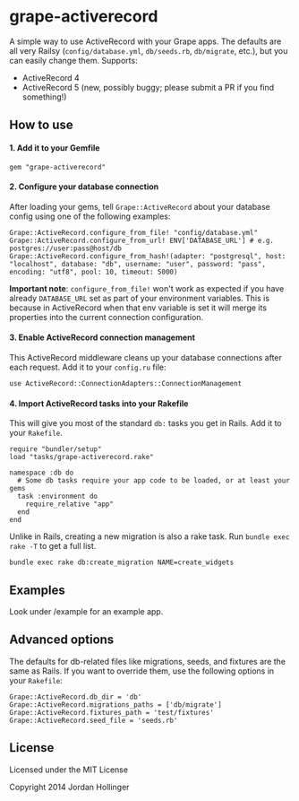 # grape-activerecord

A simple way to use ActiveRecord with your Grape apps. The defaults are all very Railsy (`config/database.yml`, `db/seeds.rb`, `db/migrate`, etc.), but you can easily change them. Supports:

* ActiveRecord 4
* ActiveRecord 5 (new, possibly buggy; please submit a PR if you find something!)

## How to use

#### 1. Add it to your Gemfile

    gem "grape-activerecord"

#### 2. Configure your database connection

After loading your gems, tell `Grape::ActiveRecord` about your database config using one of the following examples:

    Grape::ActiveRecord.configure_from_file! "config/database.yml"
    Grape::ActiveRecord.configure_from_url! ENV['DATABASE_URL'] # e.g. postgres://user:pass@host/db
    Grape::ActiveRecord.configure_from_hash!(adapter: "postgresql", host: "localhost", database: "db", username: "user", password: "pass", encoding: "utf8", pool: 10, timeout: 5000)

**Important note**: `configure_from_file!` won't work as expected if you have already `DATABASE_URL` set as part of your environment variables.
This is because in ActiveRecord when that env variable is set it will merge its properties into the current connection configuration.

#### 3. Enable ActiveRecord connection management

This ActiveRecord middleware cleans up your database connections after each request. Add it to your `config.ru` file:

    use ActiveRecord::ConnectionAdapters::ConnectionManagement

#### 4. Import ActiveRecord tasks into your Rakefile

This will give you most of the standard `db:` tasks you get in Rails. Add it to your `Rakefile`.

    require "bundler/setup"
    load "tasks/grape-activerecord.rake"

    namespace :db do
      # Some db tasks require your app code to be loaded, or at least your gems
      task :environment do
        require_relative "app"
      end
    end

Unlike in Rails, creating a new migration is also a rake task. Run `bundle exec rake -T` to get a full list.

    bundle exec rake db:create_migration NAME=create_widgets

## Examples

Look under /example for an example app.

## Advanced options

The defaults for db-related files like migrations, seeds, and fixtures are the same as Rails. If you want to override them, use the following options in your `Rakefile`:

    Grape::ActiveRecord.db_dir = 'db'
    Grape::ActiveRecord.migrations_paths = ['db/migrate']
    Grape::ActiveRecord.fixtures_path = 'test/fixtures'
    Grape::ActiveRecord.seed_file = 'seeds.rb'

## License

Licensed under the MIT License

Copyright 2014 Jordan Hollinger
